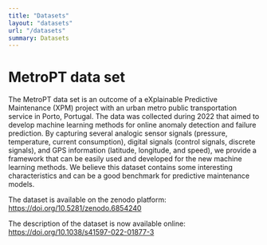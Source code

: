 ```yaml
---
title: "Datasets"
layout: "datasets"
url: "/datasets"
summary: Datasets
---
```


# MetroPT data set

The MetroPT data set is an outcome of a eXplainable Predictive Maintenance (XPM) project with an urban metro public transportation service in Porto, Portugal. The data was collected during 2022 that aimed to develop machine learning methods for online anomaly detection and failure prediction. By capturing several analogic sensor signals (pressure, temperature, current consumption), digital signals (control signals, discrete signals), and GPS information (latitude, longitude, and speed), we provide a framework that can be easily used and developed for the new machine learning methods. We believe this dataset contains some interesting characteristics and can be a good benchmark for predictive maintenance models.

The dataset is available on the zenodo platform:
https://doi.org/10.5281/zenodo.6854240

The description of the dataset is now available online:
https://doi.org/10.1038/s41597-022-01877-3
